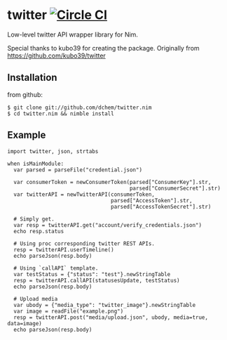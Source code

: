 # twitter [![Circle CI](https://circleci.com/gh/dchem/twitter.nim.svg?style=svg)](https://circleci.com/gh/dchem/twitter.nim)

Low-level twitter API wrapper library for Nim.

Special thanks to kubo39 for creating the package.
Originally from https://github.com/kubo39/twitter

## Installation

from github:

```console
$ git clone git://github.com/dchem/twitter.nim
$ cd twitter.nim && nimble install
```

## Example

```nimrod
import twitter, json, strtabs

when isMainModule:
  var parsed = parseFile("credential.json")

  var consumerToken = newConsumerToken(parsed["ConsumerKey"].str,
                                       parsed["ConsumerSecret"].str)
  var twitterAPI = newTwitterAPI(consumerToken,
                                 parsed["AccessToken"].str,
                                 parsed["AccessTokenSecret"].str)

  # Simply get.
  var resp = twitterAPI.get("account/verify_credentials.json")
  echo resp.status

  # Using proc corresponding twitter REST APIs.
  resp = twitterAPI.userTimeline()
  echo parseJson(resp.body)

  # Using `callAPI` template.
  var testStatus = {"status": "test"}.newStringTable
  resp = twitterAPI.callAPI(statusesUpdate, testStatus)
  echo parseJson(resp.body)

  # Upload media
  var ubody = {"media_type": "twitter_image"}.newStringTable
  var image = readFile("example.png")
  resp = twitterAPI.post("media/upload.json", ubody, media=true, data=image)
  echo parseJson(resp.body)
```
